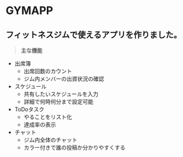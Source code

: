 # GYMAPP

## フィットネスジムで使えるアプリを作りました。

> **主な機能**

  * 出席簿
    *  出席回数のカウント
    *  ジム内メンバーの出資状況の確認
  * スケジュール
    *  共有したいスケジュールを入力
    *  詳細で何時何分まで設定可能
  * ToDoタスク
    *  やることをリスト化
    *  達成率の表示
  * チャット
    *  ジム内全体のチャット
    *  カラー付きで誰の投稿か分かりやすくする


